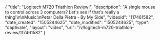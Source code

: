 {
    "title": "Logitech M720 Triathlon Review!",
    "description": "A single mouse to control across 3 computers? Let's see if that's really a thing!\n\nMusic:\nPetar Della Pietra - By My Side",
    "videoid": "117461582",
    "date_created": "1505244625",
    "date_modified": "1505244625",
    "type": "captivate",
    "layout": "video",
    "url": "\/v\/logitech-m720-triathlon-review\/117461582"
}